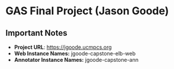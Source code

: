 # GAS Final Project (Jason Goode)

## Important Notes
* **Project URL**: https://jgoode.ucmpcs.org
* **Web Instance Names:** jgoode-capstone-elb-web
* **Annotator Instance Names:** jgoode-capstone-ann
